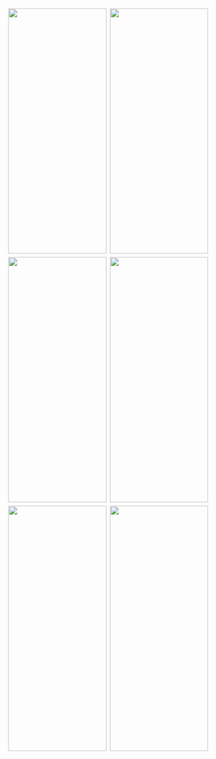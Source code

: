 <h1 align=left>
  <img src="https://i.postimg.cc/vTjg4r1s/IMG-20250228-WA0006.jpg" width="200" height="500"/>
  <img src="https://i.postimg.cc/qRW6Rc6d/IMG-20250303-WA0004.jpg" width="200" height="500"/>
  <img src="https://i.postimg.cc/ZK8vbdT1/IMG-20250303-WA0007.jpg" width="200" height="500"/>
  <img src="https://i.postimg.cc/FFJJ66wF/IMG-20250303-WA0005.jpg" width="200" height="500"/>
  <img src="https://i.postimg.cc/tJPZV1Fn/IMG-20250303-WA0006.jpg" width="200" height="500"/>
 <img src="https://i.postimg.cc/kX3tPcdQ/IMG-20250303-WA0008.jpg" width="200" height="500"/>

</h1>
